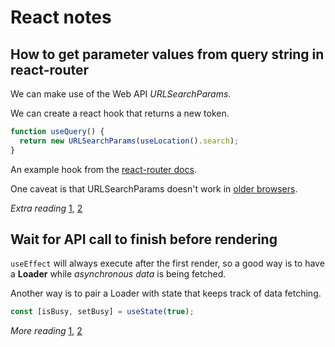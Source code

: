 # React notes

## How to get parameter values from query string in react-router

We can make use of the Web API _URLSearchParams_.

We can create a react hook that returns a new token.

```javascript
function useQuery() {
  return new URLSearchParams(useLocation().search);
}
```

An example hook from the [react-router docs](https://reactrouter.com/web/example/query-parameters).

One caveat is that URLSearchParams doesn't work in [older browsers](https://developer.mozilla.org/en-US/docs/Web/API/URLSearchParams#Browser_compatibility).

_Extra reading_ [1](https://learnwithparam.com/blog/how-to-handle-query-params-in-react-router/), [2](https://stackoverflow.com/questions/35352638/react-how-to-get-parameter-value-from-query-string)

## Wait for API call to finish before rendering

`useEffect` will always execute after the first render, so a good way is to have a **Loader** while _asynchronous data_ is being fetched.

Another way is to pair a Loader with state that keeps track of data fetching.

```javascript
const [isBusy, setBusy] = useState(true);
```

_More reading_ [1](https://stackoverflow.com/questions/58956828/wait-for-api-call-data-before-render-react-hooks), [2](https://stackoverflow.com/questions/42132290/wait-for-react-promise-to-resolve-before-render)
